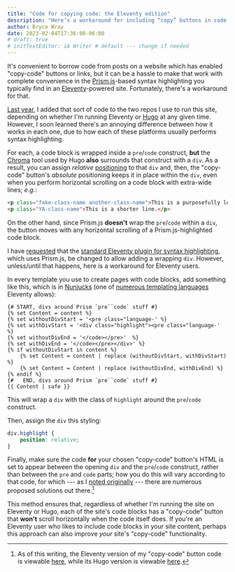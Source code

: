 ```yaml
---
title: "Code for copying code: the Eleventy edition"
description: "Here’s a workaround for including “copy” buttons in code blocks built by Prism-based syntax highlighting in Eleventy."
author: Bryce Wray
date: 2023-02-04T17:36:00-06:00
# draft: true
# initTextEditor: iA Writer # default --- change if needed
---
```


It's convenient to borrow code from posts on a website which has enabled "copy-code" buttons or links, but it can be a hassle to make that work with complete convenience in the [Prism.js](https://prismjs.com)-based syntax highlighting you typically find in an [Eleventy](https://11ty.dev)-powered site. Fortunately, there's a workaround for that.

<!--more-->

[Last year](/posts/2022/05/gems-in-rough-18/#code-for-copying-code), I added that sort of code to the two repos I use to run this site, depending on whether I'm running Eleventy or [Hugo](https://gohugo.io) at any given time. However, I soon learned there's an annoying difference between how it works in each one, due to how each of these platforms usually performs syntax highlighting.

For each, a code block is wrapped inside a `pre`/`code` construct, **but** the [Chroma](https://github.com/alecthomas/chroma) tool used by Hugo **also** surrounds that construct with a `div`. As a result, you can assign *relative* [positioning](https://developer.mozilla.org/en-US/docs/Web/CSS/position) to that `div` and, then, the "copy-code" button's *absolute* positioning keeps it in place within the `div`, even when you perform horizontal scrolling on a code block with extra-wide lines; *e.g.*:

```html
<p class="fake-class-name another-class-name">This is a purposefully long line of HTML, allowing you to see what happens with a code block that requires horizontal scrolling.</p>
<p class="YA-class-name">This is a shorter line.</p>
```

On the other hand, since Prism.js **doesn't** wrap the `pre`/`code` within a `div`, the button moves with any horizontal scrolling of a Prism.js-highlighted code block.

I have [requested](https://github.com/11ty/eleventy-plugin-syntaxhighlight/issues/77) that the [standard Eleventy plugin for syntax highlighting](https://github.com/11ty/eleventy-plugin-syntaxhighlight), which uses Prism.js, be changed to allow adding a wrapping `div`. However, unless/until that happens, here is a workaround for Eleventy users.

In every template you use to create pages with code blocks, add something like this, which is in [Nunjucks](https://mozilla.github.io/nunjucks/) (one of [numerous templating languages](https://www.11ty.dev/docs/languages/) Eleventy allows):

```twig
{# START, divs around Prism `pre``code` stuff #}
{% set Content = content %}
{% set withoutDivStart = '<pre class="language-' %}
{% set withDivStart = '<div class="highlight"><pre class="language-' %}
{% set withoutDivEnd = '</code></pre>'  %}
{% set withDivEnd = '</code></pre></div>' %}
{% if withoutDivStart in content %}
	{% set Content = content | replace (withoutDivStart, withDivStart) %}
	{% set Content = Content | replace (withoutDivEnd, withDivEnd) %}
{% endif %}
{#   END, divs around Prism `pre``code` stuff #}
{{ Content | safe }}
```

This will wrap a `div` with the class of `highlight` around the `pre`/`code` construct.

Then, assign the `div` this styling:

```css
div.highlight {
	position: relative;
}
```

Finally, make sure the code **for** your chosen "copy-code" button's HTML is set to appear between the opening `div` and the `pre`/`code` construct, rather than between the `pre` and `code` parts; how you do this will vary according to that code, for which --- as I [noted originally](/posts/2022/05/gems-in-rough-18/#code-for-copying-code) --- there are numerous proposed solutions out there.[^repoExample]

[^repoExample]: As of this writing, the Eleventy version of my "copy-code" button code is viewable [here](https://github.com/brycewray/eleventy_site/blob/main/src/assets/js/copy-code-button.js), while its Hugo version is viewable [here](https://github.com/brycewray/hugo_site/blob/main/assets/js/copy-code-button.js).

This method ensures that, regardless of whether I'm running the site on Eleventy or Hugo, each of the site's code blocks has a "copy-code" button that **won't** scroll horizontally when the code itself does. If you're an Eleventy user who likes to include code blocks in your site content, perhaps this approach can also improve *your* site's "copy-code" functionality.
